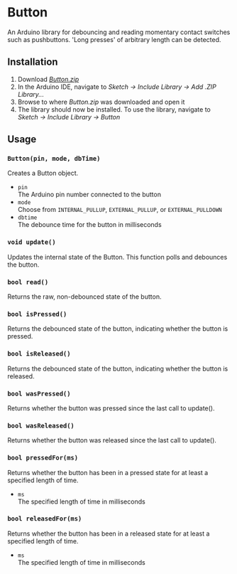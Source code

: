 # Button

An Arduino library for debouncing and reading momentary contact switches such as pushbuttons. 'Long presses' of arbitrary length can be detected.

## Installation

1. Download [_Button.zip_](https://github.com/mjbcopland/Button/releases/download/v1.1.0/Button.zip)
2. In the Arduino IDE, navigate to _Sketch → Include Library → Add .ZIP Library..._
3. Browse to where _Button.zip_ was downloaded and open it
4. The library should now be installed. To use the library, navigate to _Sketch → Include Library → Button_

## Usage

### `Button(pin, mode, dbTime)`

Creates a Button object.

* `pin`  
  The Arduino pin number connected to the button
* `mode`  
  Choose from `INTERNAL_PULLUP`, `EXTERNAL_PULLUP`, or `EXTERNAL_PULLDOWN`
* `dbtime`  
  The debounce time for the button in milliseconds

### `void update()`

Updates the internal state of the Button. This function polls and debounces the button.

### `bool read()`

Returns the raw, non-debounced state of the button.

### `bool isPressed()`

Returns the debounced state of the button, indicating whether the button is pressed.

### `bool isReleased()`

Returns the debounced state of the button, indicating whether the button is released.

### `bool wasPressed()`

Returns whether the button was pressed since the last call to update().

### `bool wasReleased()`

Returns whether the button was released since the last call to update().

### `bool pressedFor(ms)`

Returns whether the button has been in a pressed state for at least a specified length of time.

* `ms`  
  The specified length of time in milliseconds

### `bool releasedFor(ms)`

Returns whether the button has been in a released state for at least a specified length of time.

* `ms`  
  The specified length of time in milliseconds
